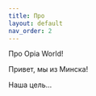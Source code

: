 ```yaml
---
title: Про
layout: default
nav_order: 2
---
```


Про Opia World!

Привет, мы из Минска! 

Наша цель...
